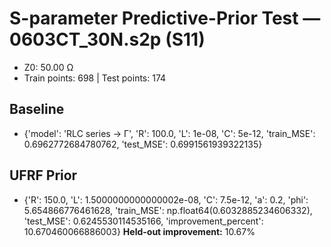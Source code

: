 # S-parameter Predictive-Prior Test — 0603CT_30N.s2p (S11)
- Z0: 50.00 Ω
- Train points: 698  |  Test points: 174

## Baseline
- {'model': 'RLC series -> Γ', 'R': 100.0, 'L': 1e-08, 'C': 5e-12, 'train_MSE': 0.6962772684780762, 'test_MSE': 0.6991561939322135}

## UFRF Prior
- {'R': 150.0, 'L': 1.5000000000000002e-08, 'C': 7.5e-12, 'a': 0.2, 'phi': 5.654866776461628, 'train_MSE': np.float64(0.6032885234606332), 'test_MSE': 0.6245530114535166, 'improvement_percent': 10.670460066886003}
**Held-out improvement:** 10.67%